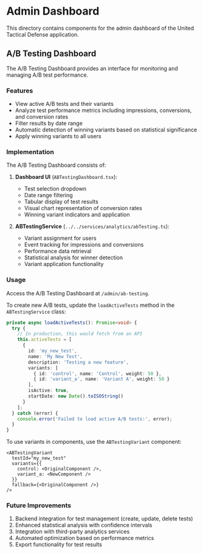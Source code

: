 # Admin Dashboard

This directory contains components for the admin dashboard of the United Tactical Defense application.

## A/B Testing Dashboard

The A/B Testing Dashboard provides an interface for monitoring and managing A/B test performance.

### Features

- View active A/B tests and their variants
- Analyze test performance metrics including impressions, conversions, and conversion rates
- Filter results by date range
- Automatic detection of winning variants based on statistical significance
- Apply winning variants to all users

### Implementation

The A/B Testing Dashboard consists of:

1. **Dashboard UI** (`ABTestingDashboard.tsx`):
   - Test selection dropdown
   - Date range filtering
   - Tabular display of test results
   - Visual chart representation of conversion rates
   - Winning variant indicators and application

2. **ABTestingService** (`../../services/analytics/abTesting.ts`):
   - Variant assignment for users
   - Event tracking for impressions and conversions
   - Performance data retrieval
   - Statistical analysis for winner detection
   - Variant application functionality

### Usage

Access the A/B Testing Dashboard at `/admin/ab-testing`.

To create new A/B tests, update the `loadActiveTests` method in the `ABTestingService` class:

```typescript
private async loadActiveTests(): Promise<void> {
  try {
    // In production, this would fetch from an API
    this.activeTests = [
      {
        id: 'my_new_test',
        name: 'My New Test',
        description: 'Testing a new feature',
        variants: [
          { id: 'control', name: 'Control', weight: 50 },
          { id: 'variant_a', name: 'Variant A', weight: 50 }
        ],
        isActive: true,
        startDate: new Date().toISOString()
      }
    ];
  } catch (error) {
    console.error('Failed to load active A/B tests:', error);
  }
}
```

To use variants in components, use the `ABTestingVariant` component:

```tsx
<ABTestingVariant
  testId="my_new_test"
  variants={{
    control: <OriginalComponent />,
    variant_a: <NewComponent />
  }}
  fallback={<OriginalComponent />}
/>
```

### Future Improvements

1. Backend integration for test management (create, update, delete tests)
2. Enhanced statistical analysis with confidence intervals
3. Integration with third-party analytics services
4. Automated optimization based on performance metrics
5. Export functionality for test results 